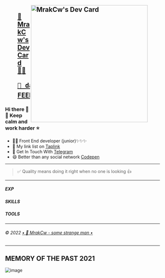 
<a href="https://app.daily.dev/MrakCw"><figure><img src="https://api.daily.dev/devcards/ab534477571c4e1490aac748f43dae42.png?r=r2y" width="380" align="right" alt="MrakCw's Dev Card"/><figcaption><br>📜 MrakCw's Dev Card 🧙‍♂️<br><pre>👑 daily.dev ⭐ TOP NEWS FEEDS</pre></figcaption></figure></a>
---


### Hi there 👋 📍 Keep calm and work harder ⭐
- 👨‍💻 Front End developer (junior)✨✨✨
- 🔭 My link list on [Taplink](https://taplink.cc/4uk_4upik)
- 💬 Get In Touch With [Telegram](https://t.me/mrakcw)
- 😄 Better than any social network [Codepen](https://codepen.io/mrakcw)

---

> ✅ Quality means doing it right when no one is looking 👍

---

##### EXP

##### SKILLS

##### TOOLS

---

###### &copy; 2022 [•  🐯 MrakCw - some strange man  •](https://mrakcw.cc.ua)

---

## MEMORY OF THE PAST 2021
![image](https://user-images.githubusercontent.com/2831212/146075607-2578e3d0-89fe-4eda-a931-c0e9525a22ec.png)


<!--
**mrakcw/mrakcw** is a ✨ _special_ ✨ repository because its `README.md` (this file) appears on your GitHub profile.

Here are some ideas to get you started:
# 🏍 🏍 🏍
- 🔭 I’m currently working on ...
- 🌱 I’m currently learning ...
- 👯 I’m looking to collaborate on ...
- 🤔 I’m looking for help with ...
- 💬 Ask me about ...
- 📫 How to reach me: ...
- 😄 Pronouns: ...
- ⚡ Fun fact: ...
-->


<!--
<a href="https://app.daily.dev/MrakCw"><img src="https://api.daily.dev/devcards/ab534477571c4e1490aac748f43dae42.png?r=r2y" width="400" alt="MrakCw's Dev Card"/></a>
-->
<!--
![Create something amazinga](https://github-readme-stats.vercel.app/api?username=mrakcw&count_private=true&show_icons=true&theme=prussian "Some strange man 🧙‍♂️ - MrakCw")
<!--
![Work harder 👑](https://github-readme-stats.vercel.app/api/top-langs/?username=mrakcw&count_private=true&show_icons=true&theme=prussian "Some strange man 🧙‍♂️ - MrakCw")

![image](https://user-images.githubusercontent.com/2831212/146074490-61417d8b-3083-436a-ac2e-036cb05392de.png)

<a href="https://app.daily.dev/MrakCw"><img src="https://api.daily.dev/devcards/ab534477571c4e1490aac748f43dae42.png?r=r2y" width="400" alt="MrakCw's Dev Card"/></a> -->
